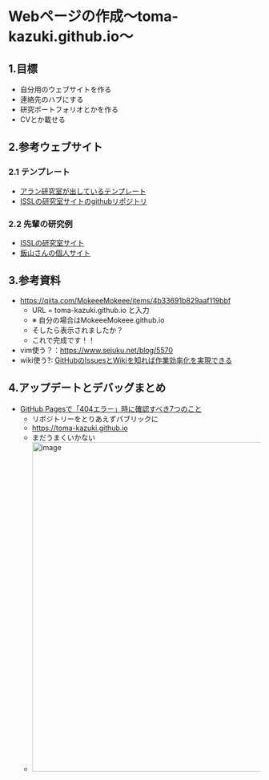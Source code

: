 # Webページの作成〜toma-kazuki.github.io〜
## 1.目標
* 自分用のウェブサイトを作る
* 連絡先のハブにする
* 研究ポートフォリオとかを作る
* CVとか載せる
## 2.参考ウェブサイト
### 2.1 テンプレート
* [アラン研究室が出しているテンプレート](https://www.allanlab.org/aboutwebsite.html)
* [ISSLの研究室サイトのgithubリポジトリ](https://github.com/ut-issl/ut-issl.github.io)
### 2.2 先輩の研究例
* [ISSLの研究室サイト](https://www.space.t.u-tokyo.ac.jp/)
* [飯山さんの個人サイト](https://kdricemt.github.io/japanese/)
## 3.参考資料
* https://qiita.com/MokeeeMokeee/items/4b33691b829aaf119bbf
  * URL = toma-kazuki.github.io と入力
  * ※ 自分の場合はMokeeeMokeee.github.io
  * そしたら表示されましたか？
  * これで完成です！！
* vim使う？：https://www.sejuku.net/blog/5570
* wiki使う?: [GitHubのIssuesとWikiを知れば作業効率化を実現できる](https://enlyt.co.jp/blog/github_issues-wiki/#Wiki%E3%83%9A%E3%83%BC%E3%82%B8%E3%82%92%E8%BF%BD%E5%8A%A0)

## 4.アップデートとデバッグまとめ
* [GitHub Pagesで「404エラー」時に確認すべき7つのこと](https://qiita.com/yuta_sawamura/items/6b05c2173a48e13a1373)
  * リポジトリーをとりあえずパブリックに
  * https://toma-kazuki.github.io
  * まだうまくいかない
  * <img width="657" alt="image" src="https://github.com/toma-kazuki/toma-kazuki.github.io/assets/63711051/5bee07a3-c61f-4c30-9de9-c946e28ad832">

